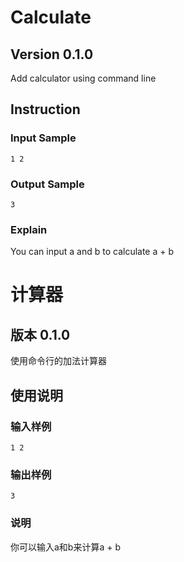 # Calculate

## Version 0.1.0

Add calculator using command line

## Instruction

### Input Sample

```
1 2
```

### Output Sample

```
3
```

### Explain

You can input a and b to calculate a + b

# 计算器

## 版本 0.1.0

使用命令行的加法计算器

## 使用说明

### 输入样例

```
1 2
```

### 输出样例

```
3
```

### 说明

你可以输入a和b来计算a + b
